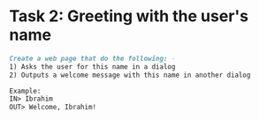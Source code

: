 # Task 2: Greeting with the user's name

```md
Create a web page that do the following: -
1) Asks the user for this name in a dialog
2) Outputs a welcome message with this name in another dialog

Example:
IN> Ibrahim
OUT> Welcome, Ibrahim!
```
